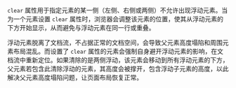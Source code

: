 `clear` 属性用于指定元素的某一侧（左侧、右侧或两侧）不允许出现浮动元素。当为一个元素设置 `clear` 属性时，浏览器会调整该元素的位置，使其从浮动元素的下方开始显示，从而避免与浮动元素在同一行或重叠。

浮动元素脱离了文档流，不占据正常的文档空间，会导致父元素高度塌陷和周围元素布局混乱。而设置了 `clear` 属性的元素会强制自身避开浮动元素的影响，在文档流中重新定位。如果清除的是两侧浮动，该元素会移动到所有浮动元素的下方，父元素若包含此清除浮动的元素，其高度会被撑开，包含浮动子元素的高度，以此解决父元素高度塌陷问题，让页面布局恢复正常。 